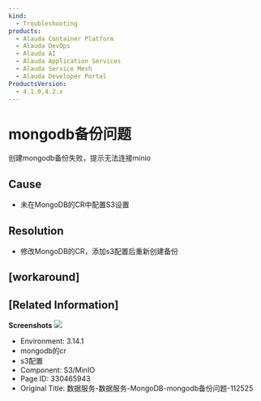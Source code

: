 ```yaml
---
kind:
  - Troubleshooting
products:
  - Alauda Container Platform
  - Alauda DevOps
  - Alauda AI
  - Alauda Application Services
  - Alauda Service Mesh
  - Alauda Developer Portal
ProductsVersion:
  - 4.1.0,4.2.x
---
```

<!-- A type of document that involves encountering a fault, diagnosing it, performing root cause analysis, and providing solutions. -->

# mongodb备份问题

创建mongodb备份失败，提示无法连接minio

## Cause
- 未在MongoDB的CR中配置S3设置

## Resolution
- 修改MongoDB的CR，添加s3配置后重新创建备份

## [workaround]

## [Related Information]
**Screenshots**
![](assets/shu-ju-fu-wu-shu-ju-fu-wu-mongodb-mongodbbei-fen-wen-ti-112525/1751963512_99781_2b350e_%25E5%25BE%25AE%25E4%25BF%25A1%25E5%259B%25BE%25E7%2589%2587_20250708163033_1.png)
- Environment: 3.14.1
- mongodb的cr
- s3配置
- Component: S3/MinIO
- Page ID: 330465943
- Original Title: 数据服务-数据服务-MongoDB-mongodb备份问题-112525
